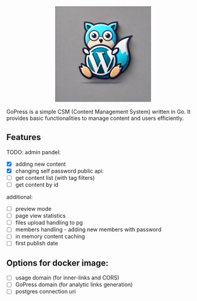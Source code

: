 <div align="center">
    <img src="icon.png" alt="GoPress Icon" width="250px" height="250px" />
</div>

GoPress is a simple CSM (Content Management System) written in Go. It provides basic functionalities to manage content and users efficiently.

## Features

<!-- - Admin panel for content and user management
- Public API for accessing content
- In-memory content caching for improved performance -->

TODO:
admin pandel:
- [x] adding new content
- [x] changing self password
public api:
- [ ] get content list (with tag filters)
- [ ] get content by id

additional:
- [ ] preview mode
- [ ] page view statistics
- [ ] files upload handling to pg
- [ ] members handling - adding new members with password
- [ ] in memory content caching
- [ ] first publish date

## Options for docker image:
- [ ] usage domain (for inner-links and CORS)
- [ ] GoPress domain (for analytic links generation)
- [ ] postgres connection uri
